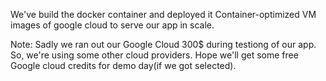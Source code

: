 We've build the docker container and deployed it Container-optimized VM images of google cloud to serve our app in scale.


Note: Sadly we ran out our Google Cloud 300$ during testiong of our app. So, we're using some other cloud providers. Hope we'll get some free Google cloud credits 
for demo day(if we got selected).
